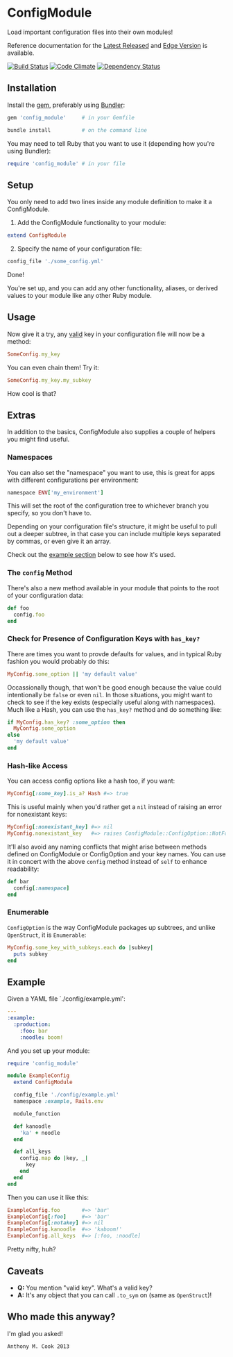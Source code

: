 ConfigModule
=============

Load important configuration files into their own modules!

Reference documentation for the [Latest Released](http://rubydoc.info/gems/config_module/file/README.markdown) and [Edge Version](https://github.com/acook/config_module#readme) is available.

[![Build Status](https://travis-ci.org/acook/config_module.png?branch=master)](https://travis-ci.org/acook/config_module)
[![Code Climate](https://codeclimate.com/github/acook/config_module.png)](https://codeclimate.com/github/acook/config_module)
[![Dependency Status](https://gemnasium.com/acook/config_module.png)](https://gemnasium.com/acook/config_module)

Installation
------------

Install the [gem](http://rubygems.org/gems/config_module), preferably using [Bundler](http://gembundler.com/):

  ```ruby
  gem 'config_module'     # in your Gemfile
  ```

  ```bash
  bundle install          # on the command line
  ```

You may need to tell Ruby that you want to use it (depending how you're using Bundler):

  ```ruby
  require 'config_module' # in your file
  ```

Setup
-----

You only need to add two lines inside any module definition to make it a ConfigModule.

1. Add the ConfigModule functionality to your module:

  ```ruby
  extend ConfigModule
  ```

2. Specify the name of your configuration file:

  ```ruby
  config_file './some_config.yml'
  ```

Done!

You're set up, and you can add any other functionality, aliases, or derived values to your module
like any other Ruby module.

Usage
-----

Now give it a try, any [valid](#caveats)
key in your configuration file will now be a method:

```ruby
SomeConfig.my_key
```

You can even chain them! Try it:

```ruby
SomeConfig.my_key.my_subkey
```

How cool is that?

Extras
------

In addition to the basics, ConfigModule also supplies a couple of helpers you might find useful.

### Namespaces

You can also set the "namespace" you want to use, this is great for apps with different configurations per environment:

```ruby
namespace ENV['my_environment']
```

This will set the root of the configuration tree to whichever branch you specify, so you don't have to.

Depending on your configuration file's structure, it might be useful to pull out a deeper subtree, in that case you can include multiple keys separated by commas, or even give it an array.

Check out the [example section](#example) below to see how it's used.

### The `config` Method

There's also a new method available in your module that points to the root of your configuration data:

```ruby
def foo
  config.foo
end
```

### Check for Presence of Configuration Keys with `has_key?`

There are times you want to provde defaults for values, and in typical Ruby fashion you would probably do this:

```ruby
MyConfig.some_option || 'my default value'
```

Occassionally though, that won't be good enough because the value could intentionally be `false` or even `nil`. In those situations, you might want to check to see if the key exists (especially useful along with namespaces). Much like a Hash, you can use the `has_key?` method and do something like:

```ruby
if MyConfig.has_key? :some_option then
  MyConfig.some_option
else
  'my default value'
end
```

### Hash-like Access

You can access config options like a hash too, if you want:

  ```ruby
  MyConfig[:some_key].is_a? Hash #=> true
  ```

  This is useful mainly when you'd rather get a `nil` instead of raising an error for nonexistant keys:

  ```ruby
  MyConfig[:nonexistant_key] #=> nil
  MyConfig.nonexistant_key   #=> raises ConfigModule::ConfigOption::NotFoundError
  ```

  It'll also avoid any naming conflicts that might arise between methods defined on ConfigModule or ConfigOption and your key names. You can use it in concert with the above `config` method instead of `self` to enhance readability:

  ```ruby
  def bar
    config[:namespace]
  end
  ```


### Enumerable

  `ConfigOption` is the way ConfigModule packages up subtrees, and unlike `OpenStruct`, it is `Enumerable`:

  ```ruby
  MyConfig.some_key_with_subkeys.each do |subkey|
    puts subkey
  end
  ```

Example
-------

Given a YAML file `./config/example.yml':

```yaml
---
:example:
  :production:
    :foo: bar
    :noodle: boom!
```

And you set up your module:

```ruby
require 'config_module'

module ExampleConfig
  extend ConfigModule

  config_file './config/example.yml'
  namespace :example, Rails.env

  module_function

  def kanoodle
    'ka' + noodle
  end

  def all_keys
    config.map do |key, _|
      key
    end
  end
end
```

Then you can use it like this:

```ruby
ExampleConfig.foo       #=> 'bar'
ExampleConfig[:foo]     #=> 'bar'
ExampleConfig[:notakey] #=> nil
ExampleConfig.kanoodle  #=> 'kaboom!'
ExampleConfig.all_keys  #=> [:foo, :noodle]
```

Pretty nifty, huh?

Caveats
-------

- **Q:** You mention "valid key". What's a valid key?
- **A:** It's any object that you can call `.to_sym` on (same as `OpenStruct`)!

Who made this anyway?
---------------------

I'm glad you asked!

    Anthony M. Cook 2013

